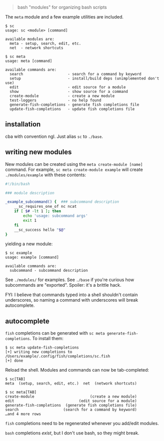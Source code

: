 > bash "modules" for organizing bash scripts

The `meta` module and a few example utilities are included.
```
$ sc
usage: sc <module> [command]

available modules are:
  meta - setup, search, edit, etc.
  net  - network shortcuts

$ sc meta
usage: meta [command]

available commands are:
  search                    - search for a command by keyword
  setup                     - install/build deps (unimplemented don't use)
  edit                      - edit source for a module
  show                      - show source for a command
  create-module             - create a new module
  test-loggers              - no help found
  generate-fish-completions - generate fish completions file
  update-fish-completions   - update fish completions file
```

## installation
cba with convention ngl. Just alias `sc` to `./base`.

## writing new modules
New modules can be created using the `meta create-module [name]` command. For
example, `sc meta create-module example` will create `./modules/example` with
these contents:

```bash
#!/bin/bash

### module description

_example_subcommand() {  ### subcommand description
    __sc_requires_one_of nc ncat
    if [ $# -lt 1 ]; then
        echo 'usage: subcommand args'
        exit 1
    fi
    __sc_success hello "$@"
}
```

yielding a new module:
```
$ sc example
usage: example [command]

available commands are:
  subcommand - subcommand description
```

See `./modules/` for examples. See `./base` if you're curious how subcommands
are "exported". Spoiler: it's a brittle hack.

FYI: I believe that commands typed into a shell shouldn't contain underscores,
so naming a command with underscores will break autocomplete.

## autocomplete
`fish` completions can be generated with `sc meta generate-fish-completions`.
To install them:
```
$ sc meta update-fish-completions
[+] writing new completions to /Users/example/.config/fish/completions/sc.fish
[+] done
```

Reload the shell. Modules and commands can now be tab-completed:
```
$ sc[TAB]
meta  (setup, search, edit, etc.)  net  (network shortcuts)

$ sc meta[TAB]
create-module                         (create a new module)
edit                             (edit source for a module)
generate-fish-completions  (generate fish completions file)
search                    (search for a command by keyword)
…and 4 more rows
```

`fish` completions need to be regenerated whenever you add/edit modules.

`bash` completions _exist_, but I don't use bash, so they might break.
